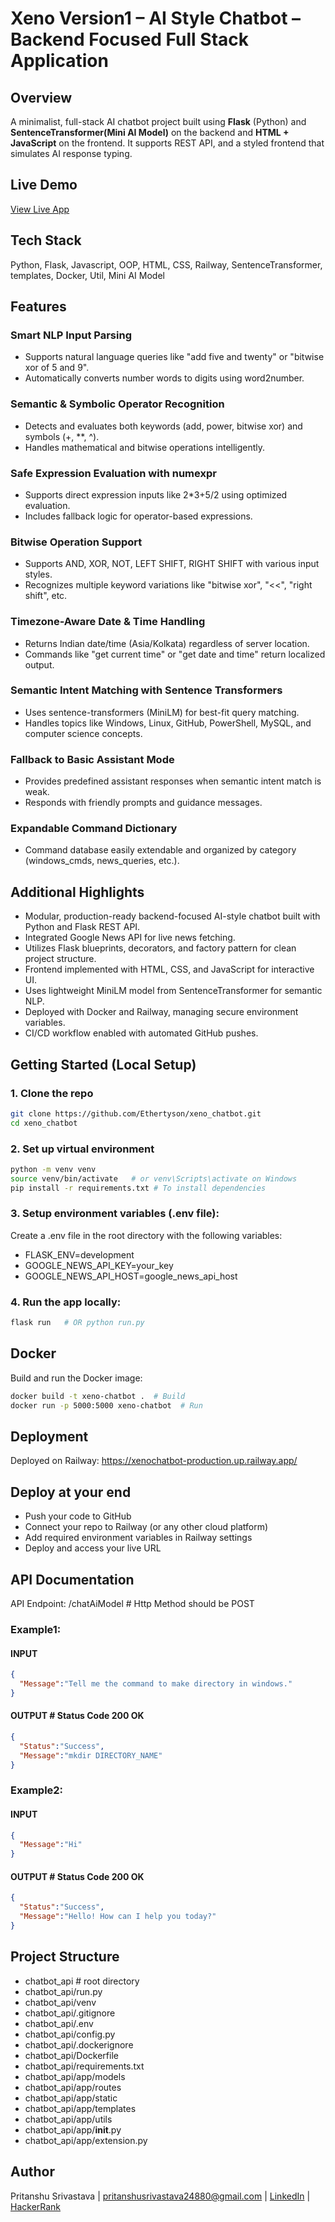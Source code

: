 # Xeno Version1 – AI Style Chatbot – Backend Focused Full Stack Application

## Overview
A minimalist, full-stack AI chatbot project built using **Flask** (Python) and **SentenceTransformer(Mini AI Model)** on the backend and **HTML + JavaScript** on the frontend. It supports REST API, and a styled frontend that simulates AI response typing.

## Live Demo
[View Live App](https://xenochatbot-production.up.railway.app/)

## Tech Stack
Python, Flask, Javascript, OOP, HTML, CSS, Railway, SentenceTransformer, templates, Docker, Util, Mini AI Model

## Features
### Smart NLP Input Parsing
- Supports natural language queries like "add five and twenty" or "bitwise xor of 5 and 9".
- Automatically converts number words to digits using word2number.

### Semantic & Symbolic Operator Recognition
- Detects and evaluates both keywords (add, power, bitwise xor) and symbols (+, **, ^).
- Handles mathematical and bitwise operations intelligently.

### Safe Expression Evaluation with numexpr
- Supports direct expression inputs like 2*3+5/2 using optimized evaluation.
- Includes fallback logic for operator-based expressions.

### Bitwise Operation Support
- Supports AND, XOR, NOT, LEFT SHIFT, RIGHT SHIFT with various input styles.
- Recognizes multiple keyword variations like "bitwise xor", "<<", "right shift", etc.

### Timezone-Aware Date & Time Handling
- Returns Indian date/time (Asia/Kolkata) regardless of server location.
- Commands like "get current time" or "get date and time" return localized output.

### Semantic Intent Matching with Sentence Transformers
- Uses sentence-transformers (MiniLM) for best-fit query matching.
- Handles topics like Windows, Linux, GitHub, PowerShell, MySQL, and computer science concepts.

### Fallback to Basic Assistant Mode
- Provides predefined assistant responses when semantic intent match is weak.
- Responds with friendly prompts and guidance messages.

### Expandable Command Dictionary
- Command database easily extendable and organized by category (windows_cmds, news_queries, etc.).

## Additional Highlights
- Modular, production-ready backend-focused AI-style chatbot built with Python and Flask REST API.
- Integrated Google News API for live news fetching.
- Utilizes Flask blueprints, decorators, and factory pattern for clean project structure.
- Frontend implemented with HTML, CSS, and JavaScript for interactive UI.
- Uses lightweight MiniLM model from SentenceTransformer for semantic NLP.
- Deployed with Docker and Railway, managing secure environment variables.
- CI/CD workflow enabled with automated GitHub pushes.

## Getting Started (Local Setup)
### 1. Clone the repo
```bash
git clone https://github.com/Ethertyson/xeno_chatbot.git
cd xeno_chatbot
```

### 2. Set up virtual environment
```bash
python -m venv venv
source venv/bin/activate   # or venv\Scripts\activate on Windows
pip install -r requirements.txt # To install dependencies
```

### 3. Setup environment variables (.env file):
Create a .env file in the root directory with the following variables:
- FLASK_ENV=development
- GOOGLE_NEWS_API_KEY=your_key
- GOOGLE_NEWS_API_HOST=google_news_api_host

### 4. Run the app locally:
```bash
flask run	# OR python run.py
```

## Docker
Build and run the Docker image:
```bash
docker build -t xeno-chatbot .  # Build
docker run -p 5000:5000 xeno-chatbot  # Run
```
## Deployment
Deployed on Railway: https://xenochatbot-production.up.railway.app/

## Deploy at your end
- Push your code to GitHub
- Connect your repo to Railway (or any other cloud platform)
- Add required environment variables in Railway settings
- Deploy and access your live URL

## API Documentation
API Endpoint: /chatAiModel  # Http Method should be POST
### Example1:
#### INPUT
```json
{
  "Message":"Tell me the command to make directory in windows."
}
```
#### OUTPUT    # Status Code 200 OK
```json
{
  "Status":"Success",
  "Message":"mkdir DIRECTORY_NAME"
}
```
### Example2:
#### INPUT
```json
{
  "Message":"Hi"
}
```
#### OUTPUT    # Status Code 200 OK
```json
{
  "Status":"Success",
  "Message":"Hello! How can I help you today?"
}
```

## Project Structure
- chatbot_api        # root directory
- chatbot_api/run.py
- chatbot_api/venv
- chatbot_api/.gitignore
- chatbot_api/.env
- chatbot_api/config.py
- chatbot_api/.dockerignore
- chatbot_api/Dockerfile
- chatbot_api/requirements.txt
- chatbot_api/app/models
- chatbot_api/app/routes
- chatbot_api/app/static
- chatbot_api/app/templates
- chatbot_api/app/utils
- chatbot_api/app/__init__.py
- chatbot_api/app/extension.py

## Author
Pritanshu Srivastava | pritanshusrivastava24880@gmail.com | [LinkedIn](https://www.linkedin.com/in/pritanshu-srivastava-59aaa7226/) | [HackerRank](hackerrank.com/profile/pritanshusrivas1)
